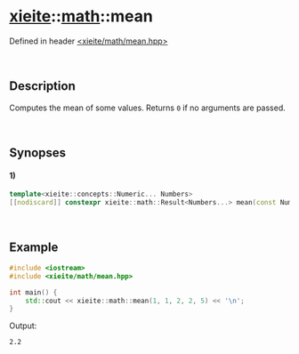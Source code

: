 # [xieite](../../xieite.md)\:\:[math](../../math.md)\:\:mean
Defined in header [<xieite/math/mean.hpp>](../../../include/xieite/math/mean.hpp)

&nbsp;

## Description
Computes the mean of some values. Returns `0` if no arguments are passed.

&nbsp;

## Synopses
#### 1)
```cpp
template<xieite::concepts::Numeric... Numbers>
[[nodiscard]] constexpr xieite::math::Result<Numbers...> mean(const Numbers... values) noexcept;
```

&nbsp;

## Example
```cpp
#include <iostream>
#include <xieite/math/mean.hpp>

int main() {
    std::cout << xieite::math::mean(1, 1, 2, 2, 5) << '\n';
}
```
Output:
```
2.2
```
